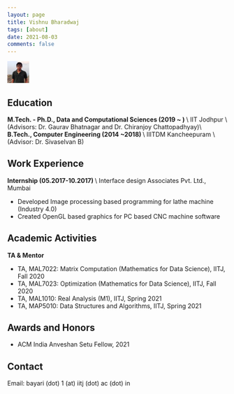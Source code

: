 ```yaml
---
layout: page
title: Vishnu Bharadwaj
tags: [about]
date: 2021-08-03
comments: false
---
```


<img src= 'assets/img/image.jpg' width="50px" height="50px" >

## Education
<b>M.Tech. - Ph.D., Data and Computational Sciences (2019 ~ ) </b> \\
IIT Jodhpur \\
(Advisors: Dr. Gaurav Bhatnagar and Dr. Chiranjoy Chattopadhyay)\\
<b>B.Tech., Computer Engineering (2014 ~2018) </b> \\
IIITDM Kancheepuram \\
(Advisor: Dr. Sivaselvan B)


## Work Experience
<b>Internship (05.2017-10.2017) </b> \\
Interface design Associates Pvt. Ltd., Mumbai
- Developed Image processing based programming for lathe machine (Industry 4.0)
- Created OpenGL based graphics for PC based CNC machine software

## Academic Activities

<b>TA & Mentor</b>

- TA, MAL7022: Matrix Computation (Mathematics for Data Science), IITJ, Fall 2020
- TA, MAL7023: Optimization (Mathematics for Data Science), IITJ, Fall 2020 
- TA, MAL1010: Real Analysis (M1), IITJ, Spring 2021
- TA, MAP5010: Data Structures and Algorithms, IITJ, Spring 2021

## Awards and Honors
* ACM India Anveshan Setu Fellow, 2021

## Contact
Email: bayari (dot) 1 (at) iitj (dot) ac (dot) in
